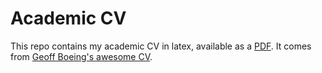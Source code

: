 # Academic CV

This repo contains my academic CV in latex, available as a [PDF](https://github.com/xiaojunlin/EnglishCV/blob/master/cv-xiaojun-en.pdf). It comes from [Geoff Boeing's awesome CV](https://github.com/gboeing/cv).

